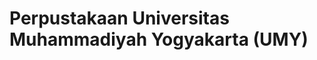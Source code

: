 # Perpustakaan Universitas Muhammadiyah Yogyakarta (UMY)
<html lang="id">
<head>
    <meta charset="UTF-8">
    <meta name="viewport" content="width=device-width, initial-scale=1.0">
    <title>Navbar Example</title>
    <style>
        .navbar {
            overflow: hidden;
            background-color: #333;
        }

        .navbar a {
            float: left;
            display: block;
            color: white;
            text-align: center;
            padding: 14px 16px;
            text-decoration: none;
        }

        .navbar a:hover {
            background-color: #ddd;
            color: black;
        }

        .dropdown {
            float: left;
            overflow: hidden;
        }

        .dropdown .dropbtn {
            cursor: pointer;
            font-size: 16px;  
            border: none;
            outline: none;
            color: white;
            padding: 14px 16px;
            background-color: inherit;
        }

        .dropdown-content {
            display: none;
            position: absolute;
            background-color: #f9f9f9;
            min-width: 160px;
            box-shadow: 0px 8px 16px rgba(0, 0, 0, 0.2);
            z-index: 1;
        }

        .dropdown-content a {
            float: none;
            color: black;
            padding: 12px 16px;
            text-decoration: none;
            text-align: left;
        }

        .dropdown-content a:hover {
            background-color: #ddd;
        }

        .dropdown:hover .dropdown-content {
            display: block;
        }

        .dropdown:hover .dropbtn {
            background-color: #555;
        }
    </style>
</head>
<body>

<div class="navbar">
    <a href="#home">Home</a>
    <a href="#news">News</a>
    <div class="dropdown">
        <button class="dropbtn">Dropdown 
            <i class="fa fa-caret-down"></i>
        </button>
        <div class="dropdown-content">
            <a href="halaman selamt datang.html">Link 1</a>
            <a href="#">Link 2</a>
            <a href="d">Link 3</a>
        </div>
    </div>
</div>

<header>
    <h1>Selamat Datang Di Perpustakaan Maryska Kostantia!</h1>
    <p>Perkenalkan, nama saya Maryska Kostantia, NIM 222201013, Program Studi D3 Perpustakaan. Ini adalah homepage perpustakaan pertama saya.</p>
    <p><a href="https://library.umy.ac.id/">Website Perpustakaan Universitas Muhammadiyah Yogyakarta (UMY)</a></p>
</header>

<main>
    <section>
        <h2>Profil Perpustakaan UMY</h2>
        <img src="images.jpeg" alt="Perpustakaan Universitas Muhammadiyah Yogyakarta" />
        <h3>Video Profil</h3>
        <iframe width="560" height="315" src="https://youtu.be/UnKv-MU1vUk" title="Profil Perpustakaan UMY" allowfullscreen></iframe>
    </section>

    <section>
        <h2>AUDIO</h2>
        <audio controls>
            <source src="start.mp3" type="audio/mpeg">
            Your browser does not support the audio element.
        </audio>
    </section>

    <section>
        <h2>Formulir Pendaftaran</h2>
        <form action="#" method="post">
            <table>
                <tr>
                    <th>Nama</th>
                    <td><input type="text" name="nama" required></td>
                </tr>
                <tr>
                    <th>NIM</th>
                    <td><input type="text" name="nim" required></td>
                </tr>
                <tr>
                    <th>Alamat</th>
                    <td><textarea name="alamat" rows="3" required></textarea></td>
                </tr>
                <tr>
                    <th>Jenis Kelamin</th>
                    <td>
                        <input type="radio" name="jenis_kelamin" value="Laki-laki" required> Laki-laki
                        <input type="radio" name="jenis_kelamin" value="Perempuan" required> Perempuan
                    </td>
                </tr>
                <tr>
                    <th>Email</th>
                    <td><input type="email" name="email" required></td>
                </tr>
                <tr>
                    <th>No HP</th>
                    <td><input type="text" name="no_hp" required></td>
                </tr>
                <tr>
                    <th>Tempat Lahir</th>
                    <td><input type="text" name="tempat_lahir" required></td>
                </tr>
                <tr>
                    <th>Tanggal Lahir</th>
                    <td><input type="date" name="tanggal_lahir" required></td>
                </tr>
            </table>
            <input type="submit" value="Submit">
        </form>
    </section>

    <section>
        <h2>Daftar Bahan Buku</h2>
        <table>
            <thead>
                <tr>
                    <th>No</th>
                    <th>Judul Buku</th>
                    <th>Pengarang</th>
                    <th>Penerbit</th>
                    <th>Tahun Terbit</th>
                </tr>
            </thead>
            <tbody>
                <tr>
                    <td>1</td>
                    <td>Laut Bercerita</td>
                    <td>Leila S. Chudori</td>
                    <td>KPG (Kepustakaan Populer Gramedia)</td>
                    <td>2017</td>
                </tr>
                <tr>
                    <td>2</td>
                    <td>Hujan Bulan Juni</td>
                    <td>Sapardi Djoko Damono</td>
                    <td>Gramedia Pustaka Utama</td>
                    <td>1994</td>
                </tr>
                <tr>
                    <td>3</td>
                    <td>Robohnya Surau Kami</td>
                    <td>AA Navis</td>
                    <td>Pustaka Jaya</td>
                    <td>1970</td>
                </tr>
                <tr>
                    <td>4</td>
                    <td>Ronggeng Dukuh Paruk</td>
                    <td>Ahmad Tohari</td>
                    <td>Pustaka Jaya</td>
                    <td>1982</td>
                </tr>
            </tbody>
        </table>
    </section>

    <section>
        <h2>Formulir Pemesanan Buku</h2>
        <form action="#" method="post">
            <table>
                <tr>
                    <th>Nama</th>
                    <td><input type="text" name="nama" required></td>
                </tr>
                <tr>
                    <th>Nomor Anggota Perpustakaan</th>
                    <td><input type="text" name="nomor_anggota" required></td>
                </tr>
                <tr>
                    <th>Tanggal Pemesanan</th>
                    <td><input type="date" name="tanggal_pemesanan" required></td>
                </tr>
                <tr>
                    <th>Email</th>
                    <td><input type="email" name="email" required></td>
                </tr>
                <tr>
                    <th>No HP</th>
                    <td><input type="text" name="no_hp" required></td>
                </tr>
                <tr>
                    <th>Penulis Buku</th>
                    <td><input type="text" name="penulis_buku" required></td>
                </tr>
                <tr>
                    <th>No ISBN</th>
                    <td><input type="text" name="no_isbn" required></td>
                </tr>
                <tr>
                    <th>Judul Buku Yang Dipesan</th>
                    <td><input type="text" name="judul_buku" required></td>
                </tr>
            </table>
            <input type="submit" value="Submit">
        </form>
    </section>

    <section>
        <h2>Formulir Perpanjangan Peminjaman Buku</h2>
        <form action="#" method="post">
            <table>
                <tr>
                    <th>Nama</th>
                    <td><input type="text" name="nama" required></td>
                </tr>
                <tr>
                    <th>Nomor Anggota Perpustakaan</th>
                    <td><input type="text" name="nomor_anggota" required></td>
                </tr>
                <tr>
                    <th>Tanggal Peminjaman</th>
                    <td><input type="date" name="tanggal_peminjaman" required></td>
                </tr>
                <tr>
                    <th>Email</th>
                    <td><input type="email" name="email" required></td>
                </tr>
                <tr>
                    <th>No Telepon</th>
                    <td><input type="text" name="no_telepon" required></td>
                </tr>
                <tr>
                    <th>No ISBN</th>
                    <td><input type="text" name="no_isbn" required></td>
                </tr>
                <tr>
                    <th>Tanggal Perpanjangan Buku</th>
                    <td><input type="date" name="tanggal_perpanjangan" required></td>
                </tr>
            </table>
            <input type="submit" value="Submit">
        </form>
    </section>

    <section>
        <h2>Pengertian HTML dan CSS</h2>
        <p>HTML adalah bahasa markup standar yang digunakan untuk membuat struktur dan konten halaman web. Dalam HTML, pengembang web mendefinisikan elemen-elemen seperti teks, gambar, tautan, formulir, dan elemen lainnya yang membentuk tampilan halaman web.</p>
        <p>CSS adalah bahasa stylesheet yang digunakan untuk mengontrol tata letak dan tampilan halaman web. Dengan CSS, Anda dapat mengatur warna, ukuran, spasi, jenis font, dan banyak properti tata letak lainnya untuk elemen-elemen HTML.</p>
    </section>
</main>

<footer>
    <p>© 2024 Perpustakaan Maryska Kostantia</p>
</footer>

</body>
</html>


